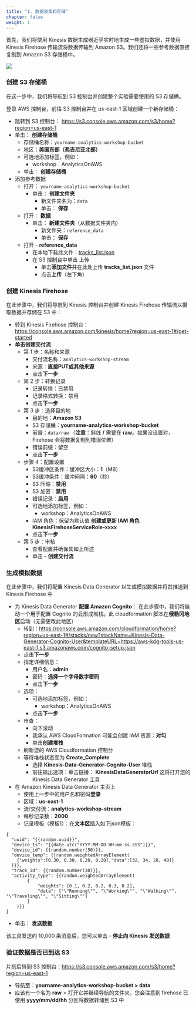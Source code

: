 ```yaml
---
title: "1. 数据收集和存储"
chapter: false
weight: 1
---
```


首先，我们将使用 Kinesis 数据生成器近乎实时地生成一些虚拟数据，并使用 Kinesis Firehose 传输流将数据传输到 Amazon S3。我们还将一些参考数据直接复制到 Amazon S3 存储桶中。

![](/images/1.LabGuide/ingest.png)

### 创建 S3 存储桶

在这一步中，我们将导航到 S3 控制台并创建整个实验需要使用的 S3 存储桶。

登录 AWS 控制台，前往 S3 控制台并在 us-east-1 区域创建一个新存储桶： 

- 跳转到 S3 控制台： https://s3.console.aws.amazon.com/s3/home?region=us-east-1
- 单击： **创建存储桶**
  - 存储桶名称：`yourname-analytics-workshop-bucket`
  - 地区：**美国东部（弗吉尼亚北部）**
  - 可选地添加标签，例如：
    - workshop：AnalyticsOnAWS
  - 单击： **创建存储桶**
- 添加参考数据
  - 打开： `yourname-analytics-workshop-bucket`
    - 单击： **创建文件夹**
      - 新文件夹名为：`data`
      - 单击： **保存**
  - 打开： **数据**
    - 单击： **新建文件夹**（从数据文件夹内）
      - 新文件夹：`reference_data`
      - 单击： **保存**
  - 打开 - **reference_data**
    - 在本地下载此文件：[tracks_list.json](/files/tracks_list.json)
    - 在 S3 控制台中单击 上传
      - 单击**添加文件**并在此处上传 **tracks_list.json** 文件
      - 点击**上传**（左下角）
	  
### 创建 Kinesis Firehose

在此步骤中，我们将导航到 Kinesis 控制台并创建 Kinesis Firehose 传输流以摄取数据并存储在 S3 中：

- 转到 Kinesis Firehose 控制台： https://console.aws.amazon.com/kinesis/home?region=us-east-1#/get-started
- **单击创建交付流**
  - 第 1 步：名称和来源
    - 交付流名称：`analytics-workshop-stream`
	- 来源：**直接PUT或其他来源**
	- 点击**下一步**
  - 第 2 步：转换记录
	- 记录转换：已禁用
	- 记录格式转换：禁用
	- 点击**下一步**
  - 第 3 步：选择目的地
	- 目的地：**Amazon S3**
	- S3 存储桶：**yourname-analytics-workshop-bucket**
	- 前缀：`data/raw`
	（**注意**：斜线 **/** 需要在 **raw**。如果没设置对，Firehose 会将数据复制到错误位置）
	- 错误前缀：留空
	- 点击**下一步**
  - 步骤 4：配置设置
	- S3缓冲区条件：缓冲区大小：**1**（MB）
	- S3缓冲条件：缓冲间隔：**60**（秒）
	- S3 压缩：**禁用**
	- S3 加密：**禁用**
	- 错误记录：**启用**
	- 可选地添加标签，例如：
	  - workshop：AnalyticsOnAWS
	- IAM 角色：保留为默认值 **创建或更新 IAM 角色 KinesisFirehoseServiceRole-xxxx**
	- 点击**下一步**
  - 第 5 步：审核
	- 查看配置并确保其如上所述
	- 单击 - **创建交付流**
	
### 生成模拟数据

在此步骤中，我们将配置 Kinesis Data Generator 以生成模拟数据并将其推送到 Kinesis Firehose 中

- 为 Kinesis Data Generator **配置 Amazon Cognito**： 在此步骤中，我们将启动一个用于配置 Cognito 的云形成堆栈。此 cloudformation 脚本在**俄勒冈地区**启动（无需更改此地区）
  - 转到：https://console.aws.amazon.com/cloudformation/home?region=us-east-1#/stacks/new?stackName=Kinesis-Data-Generator-Cognito-User&templateURL=https://aws-kdg-tools-us-east-1.s3.amazonaws.com/cognito-setup.json
  - 点击**下一步**
  - 指定详细信息：
	- 用户名：**admin**
	- 密码：**选择一个字母数字密码**
	- 点击**下一步**
  - 选项：
	- 可选地添加标签，例如：
	  - workshop：AnalyticsOnAWS
	- 点击**下一步**
  - 审查：
	- 向下滚动
	- 我承认 AWS CloudFormation 可能会创建 IAM 资源：**对勾**
	- 单击**创建堆栈**
  - 刷新您的 AWS Cloudformation 控制台
  - 等待堆栈状态变为 **Create_Complete**
	- 选择 **Kinesis-Data-Generator-Cognito-User** 堆栈
	- 前往输出选项：单击链接： **KinesisDataGeneratorUrl** 这将打开您的 Kinesis Data Generator 工具
- 在 Amazon Kinesis Data Generator 主页上
  - 使用上一步中的用户名和密码**登录**
  - 区域：**us-east-1**
  - 流/交付流：**analytics-workshop-stream**
  - 每秒记录数：**2000**
  - 记录模板（模板1）：在**文本区**插入如下json模板： 
		
```
{
  "uuid": "{{random.uuid}}",
  "device_ts": "{{date.utc("YYYY-MM-DD HH:mm:ss.SSS")}}",
  "device_id": {{random.number(50)}},
  "device_temp": {{random.weightedArrayElement(
    {"weights":[0.30, 0.30, 0.20, 0.20],"data":[32, 34, 28, 40]}
  )}},
  "track_id": {{random.number(30)}},  
  "activity_type": {{random.weightedArrayElement(
        {
            "weights": [0.1, 0.2, 0.2, 0.3, 0.2],
            "data": ["\"Running\"", "\"Working\"", "\"Walking\"", "\"Traveling\"", "\"Sitting\""]
        }
    )}}
}
```

  - 单击： **发送数据**
 
该工具发送约 10,000 条消息后，您可以单击 - **停止向 Kinesis 发送数据**

### 验证数据是否已到达 S3

片刻后转到 S3 控制台：https://s3.console.aws.amazon.com/s3/home?region=us-east-1

- 导航至：**yourname-analytics-workshop-bucket > data**
- 应该有一个名为 **raw** > 打开它并继续导航的文件夹，您会注意到 firehose 已使用 **yyyy/mm/dd/hh** 分区将数据转储到 S3 中 